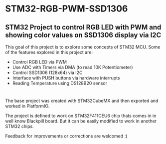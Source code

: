 # STM32-RGB-PWM-SSD1306
## STM32 Project to control RGB LED with PWM and showing color values on SSD1306 display via I2C


This goal of this project is to explore some concepts of STM32 MCU.
Some of the features explored in this project are:

- Control RGB LED via PWM
- Use ADC with Timers via DMA (to read 10K Potentiometer)
- Control SSD1306 (128x64) via I2C
- Interface with PUSH buttons via hardware interrupts
- Reading Temperature using DS128B20 sensor

#

The base project was created with STM32CubeMX and then exported and worked in PlatformIO.

The project is defined to work on STM32F411CEU6 chip thats comes in in well know Blackpill board. But it can be easily modified to work in another STM32 chips.

Feedback for improvements or corrections are welcomed :)